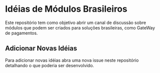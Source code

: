# Idéias de Módulos Brasileiros

Este repositório tem como objetivo abrir um canal de discussão sobre módulos que podem ser criados para soluções brasileiras, como GateWay de pagamentos.

## Adicionar Novas Idéias

Para adicionar novas idéias abra uma nova issue neste repositório detalhando o que poderia ser desenvolvido.

